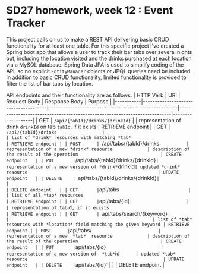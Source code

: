 # SD27 homework, week 12 : Event Tracker

This project calls on us to make a REST API delivering basic CRUD functionality for at least one table. For this specific project I've created a Spring boot app that allows a user to track their bar tabs over several nights out, including the location visited and the drinks purchased at each location via a MySQL database. Spring Data JPA is used to simplify coding of the API, so no explicit `EntityManager` objects or JPQL queries need be included. In addition to basic CRUD functionality, limited functionality is provided to filter the list of bar tabs by location.

API endpoints and their functionality are as follows:
| HTTP Verb | URI                                  | Request Body                                         | Response Body                                                            | Purpose           |
|-----------|--------------------------------------|------------------------------------------------------|--------------------------------------------------------------------------|-------------------|
| GET       | `/api/{tabId}/drinks/{drinkId}`      |                                                      | representation of drink `drinkId` on tab `tabId`, if it exists           | RETRIEVE endpoint |
| GET       | `/api/{tabId}/drinks                 |                                                      | list of *drink* resources with matching *tab*                            | RETRIEVE endpoint |
| POST      | `/api/tabs/{tabId}/drinks`           | representation of a new *drink* resource             | description of the result of the operation                               | CREATE endpoint   |
| PUT       | `/api/tabs/{tabId}/drinks/{drinkId}` | representation of a new version of *drink* `drinkId` | updated *drink* resource                                                 | UPDATE endpoint   |
| DELETE    |  `api/tabs/{tabId}/drinks/{drinkId}` |                                                      |                                                                          | DELETE endpoint   |
| GET       | `api/tabs`                           |                                                      | list of all *tab* resources                                              | RETRIEVE endpoint |
| GET       | `api/tabs/{id}`                      |                                                      | representation of tab `id`, if it exists                                 | RETRIEVE endpoint |
| GET       | `api/tabs/search/{keyword}`          |                                                      | list of *tab* resources with *location* field matching the given keyword | RETRIEVE endpoint |
| POST      | `api/tabs/`                          | representation of a new  *tab*  resource             | description of the result of the operation                               | CREATE endpoint   |
| PUT       | `api/tabs/{id}`                      | representation of a new version of  *tab* `id`       | updated *tab* resource                                                   | UPDATE endpoint   |
| DELETE    | `api/tabs/{id}`                      |                                                      |                                                                          | DELETE endpoint   |
